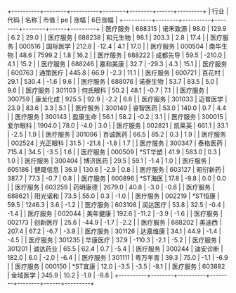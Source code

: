 +----------+--------+----------+--------+--------+------+---------+
|   行业   |  代码  |   名称   |  市值  |   pe   | 涨幅 | 6日涨幅 |
+----------+--------+----------+--------+--------+------+---------+
| 医疗服务 | 688315 | 诺禾致源 |  98.0  | 129.9  | 6.2  |  29.0   |
| 医疗服务 | 688238 | 和元生物 |  98.1  | 203.3  | 2.8  |  17.4   |
| 医疗服务 | 000516 | 国际医学 | 212.8  | -12.4  | 4.1  |  17.0   |
| 医疗服务 | 000504 | 南华生物 |  48.6  | 7599.2 | 1.8  |  16.2   |
| 医疗服务 | 688222 | 成都先导 |  59.5  | -210.0 | 4.1  |  15.2   |
| 医疗服务 | 688246 | 嘉和美康 |  32.7  | -29.3  | 4.3  |  15.1   |
| 医疗服务 | 600763 | 通策医疗 | 445.8  |  66.9  | -2.3 |  11.1   |
| 医疗服务 | 600721 |  百花村  |  29.1  | 530.4  | -1.6 |   9.6   |
| 医疗服务 | 688076 | 诺泰生物 |  53.7  |  83.5  | 5.0  |   9.6   |
| 医疗服务 | 301103 | 何氏眼科 |  50.2  |  48.1  | -0.7 |   7.1   |
| 医疗服务 | 300759 | 康龙化成 | 925.5  |  92.9  | -2.2 |   6.8   |
| 医疗服务 | 301033 | 迈普医学 |  23.9  |  83.6  | 3.3  |   5.1   |
| 医疗服务 | 300149 | 睿智医药 |  53.0  | 140.0  | 0.7  |   4.4   |
| 医疗服务 | 300143 | 盈康生命 |  56.1  |  58.2  | -0.2 |   3.1   |
| 医疗服务 | 300015 | 爱尔眼科 | 1904.0 |  78.0  | -4.0 |   3.0   |
| 医疗服务 | 002821 |  凯莱英  | 661.1  |  33.1  | -2.5 |   1.9   |
| 医疗服务 | 301096 | 百诚医药 |  66.5  |  85.2  | 0.3  |   1.9   |
| 医疗服务 | 002524 | 光正眼科 |  31.5  | -21.8  | -1.8 |   1.7   |
| 医疗服务 | 300347 | 泰格医药 | 715.4  |  34.5  | -3.5 |   1.6   |
| 医疗服务 | 000509 | *ST华塑  |  41.9  | 583.0  | 0.3  |   1.0   |
| 医疗服务 | 300404 | 博济医药 |  29.5  |  59.1  | -1.4 |   1.0   |
| 医疗服务 | 605186 | 健麾信息 |  36.9  | 130.6  | -2.9 |   0.8   |
| 医疗服务 | 603127 | 昭衍新药 | 387.7  |  77.3  | -0.7 |   0.8   |
| 医疗服务 | 600896 | *ST海医  |  17.8  |  -9.8  | 0.0  |   0.0   |
| 医疗服务 | 603259 | 药明康德 | 2679.0 |  40.8  | -3.0 |  -0.8   |
| 医疗服务 | 688621 | 阳光诺和 |  73.5  |  55.0  | 0.3  |  -1.0   |
| 医疗服务 | 002219 | *ST恒康  |  59.5  | 1246.3 | 3.6  |  -1.2   |
| 医疗服务 | 603108 | 润达医疗 |  53.8  |  32.5  | -0.4 |  -1.4   |
| 医疗服务 | 002044 | 美年健康 | 192.6  | -11.2  | -3.9 |  -1.6   |
| 医疗服务 | 002173 | 创新医疗 |  25.6  | -44.9  | -1.7 |  -2.2   |
| 医疗服务 | 688202 |  美迪西  | 207.4  |  67.2  | -6.7 |  -3.9   |
| 医疗服务 | 301126 | 达嘉维康 |  34.1  |  44.9  | -1.4 |  -4.5   |
| 医疗服务 | 301235 | 华康医疗 |  37.9  | -110.3 | -2.1 |  -5.2   |
| 医疗服务 | 301201 | 诚达药业 |  65.5  |  62.4  | 0.7  |  -5.4   |
| 医疗服务 | 300244 | 迪安诊断 | 182.0  |  6.0   | -2.0 |  -6.4   |
| 医疗服务 | 301111 | 粤万年青 |  39.3  |  75.0  | -1.1 |  -6.9   |
| 医疗服务 | 000150 | *ST宜康  |  12.0  |  -3.5  | -3.5 |  -8.1   |
| 医疗服务 | 603882 | 金域医学 | 345.9  |  10.2  | -1.8 |  -8.8   |
+----------+--------+----------+--------+--------+------+---------+
